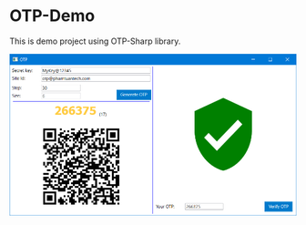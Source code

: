 # OTP-Demo
This is demo project using OTP-Sharp library.


![phamtuantech](/doc/imgs/OTPMainUI.png)
